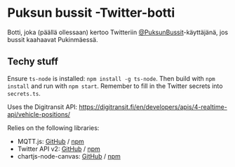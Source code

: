 # Puksun bussit -Twitter-botti

Botti, joka (päällä ollessaan) kertoo Twitteriin [@PuksunBussit](https://twitter.com/PuksunBussit)-käyttäjänä, jos bussit kaahaavat Pukinmäessä.

## Techy stuff

Ensure `ts-node` is installed: `npm install -g ts-node`. Then build with `npm install` and run with `npm start`. Remember to fill in the Twitter secrets into `secrets.ts`.

Uses the Digitransit API: https://digitransit.fi/en/developers/apis/4-realtime-api/vehicle-positions/

Relies on the following libraries:

* MQTT.js: [GitHub](https://github.com/mqttjs/MQTT.js) / [npm](https://www.npmjs.com/package/mqtt)
* Twitter API v2: [GitHub](https://github.com/PLhery/node-twitter-api-v2) / [npm](https://www.npmjs.com/package/twitter-api-v2)
* chartjs-node-canvas: [GitHub](https://github.com/SeanSobey/ChartjsNodeCanvas) / [npm](https://www.npmjs.com/package/chartjs-node-canvas)
